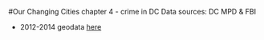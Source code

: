 #Our Changing Cities chapter 4 - crime in DC
Data sources: DC MPD & FBI
* 2012-2014 geodata [here](http://opendata.dc.gov/datasets?q=crime&sort_by=relevance&geometry=-78.163%2C38.742%2C-75.888%2C39.062)